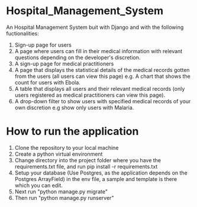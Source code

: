 # Hospital_Management_System
An Hospital Management System buit with Django and with the following fuctionalities:
1. Sign-up page for users
2. A page where users can fill in their medical information with relevant questions depending on the developer's discretion.
3. A sign-up page for medical practitioners
4. A page that displays the statistical details of the medical records gotten from the users (all users can view this page) e.g. A chart that shows the count for users with Ebola.
5. A table that displays all users and their relevant medical records (only users registered as medical practitioners can view this page).
6. A drop-down filter to show users with specified medical records of your own discretion e.g show only users with Malaria.

# How to run the application
1. Clone the repository to your local machine
2. Create a python virtual environment 
3. Change directory into the project folder where you have the requirements.txt file, and run pip install -r requirements.txt
4. Setup your database (Use Postgres, as the application depends on the Postgres ArrayField) in the env file, a sample and template is there which you can edit.
5. Next run "python manage.py migrate"
6. Then run "python manage.py runserver"
